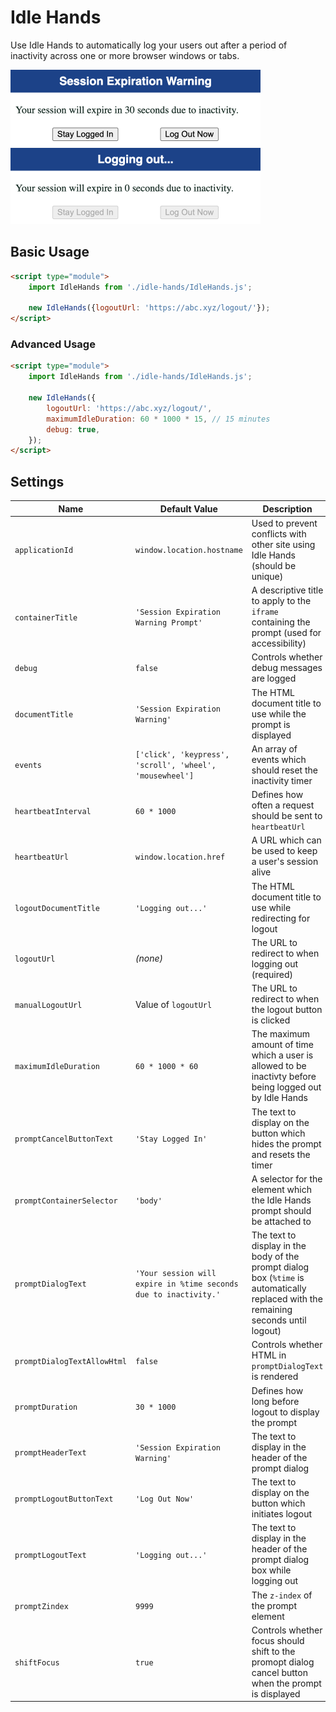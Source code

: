 # Idle Hands

Use Idle Hands to automatically log your users out after a period of inactivity
across one or more browser windows or tabs.

<img src="preview.png" width="400" alt="Idle Hands dialog" />
<img src="logging-out-preview.png" width="400" alt="Idle Hands dialog" />

## Basic Usage

```html
<script type="module">
    import IdleHands from './idle-hands/IdleHands.js';

    new IdleHands({logoutUrl: 'https://abc.xyz/logout/'});
</script>
```

### Advanced Usage

```html
<script type="module">
    import IdleHands from './idle-hands/IdleHands.js';

    new IdleHands({
        logoutUrl: 'https://abc.xyz/logout/',
        maximumIdleDuration: 60 * 1000 * 15, // 15 minutes
        debug: true,
    });
</script>
```

## Settings

| Name                          | Default Value                                                    | Description                                                                                                                          |
|-------------------------------|------------------------------------------------------------------|--------------------------------------------------------------------------------------------------------------------------------------|
| `applicationId`               | `window.location.hostname`                                       | Used to prevent conflicts with other site using Idle Hands (should be unique)                                                        |
| `containerTitle`              | `'Session Expiration Warning Prompt'`                            | A descriptive title to apply to the `iframe` containing the prompt (used for accessibility)                                          |
| `debug`                       | `false`                                                          | Controls whether debug messages are logged                                                                                           |
| `documentTitle`               | `'Session Expiration Warning'`                                   | The HTML document title to use while the prompt is displayed                                                                         |
| `events`                      | `['click', 'keypress', 'scroll', 'wheel', 'mousewheel']`         | An array of events which should reset the inactivity timer                                                                           |
| `heartbeatInterval`           | `60 * 1000`                                                      | Defines how often a request should be sent to `heartbeatUrl`                                                                         |
| `heartbeatUrl`                | `window.location.href`                                           | A URL which can be used to keep a user's session alive                                                                               |
| `logoutDocumentTitle`         | `'Logging out...'`                                               | The HTML document title to use while redirecting for logout                                                                          |
| `logoutUrl`                   | *(none)*                                                         | The URL to redirect to when logging out (required)                                                                                   |
| `manualLogoutUrl`             | Value of `logoutUrl`                                             | The URL to redirect to when the logout button is clicked                                                                             |
| `maximumIdleDuration`         | `60 * 1000 * 60`                                                 | The maximum amount of time which a user is allowed to be inactivty before being logged out by Idle Hands                             |
| `promptCancelButtonText`      | `'Stay Logged In'`                                               | The text to display on the button which hides the prompt and resets the timer                                                        |
| `promptContainerSelector`     | `'body'`                                                         | A selector for the element which the Idle Hands prompt should be attached to                                                         |
| `promptDialogText`            | `'Your session will expire in %time seconds due to inactivity.'` | The text to display in the body of the prompt dialog box (`%time` is automatically replaced with the remaining seconds until logout) |
| `promptDialogTextAllowHtml`   | `false`                                                          | Controls whether HTML in `promptDialogText` is rendered                                                                              |
| `promptDuration`              | `30 * 1000`                                                      | Defines how long before logout to display the prompt                                                                                 |
| `promptHeaderText`            | `'Session Expiration Warning'`                                   | The text to display in the header of the prompt dialog                                                                               |
| `promptLogoutButtonText`      | `'Log Out Now'`                                                  | The text to display on the button which initiates logout                                                                             |
| `promptLogoutText`            | `'Logging out...'`                                               | The text to display in the header of the prompt dialog box while logging out                                                         |
| `promptZindex`                | `9999`                                                           | The `z-index` of the prompt element                                                                                                  |
| `shiftFocus`                  | `true`                                                           | Controls whether focus should shift to the promopt dialog cancel button when the prompt is displayed                                 |
